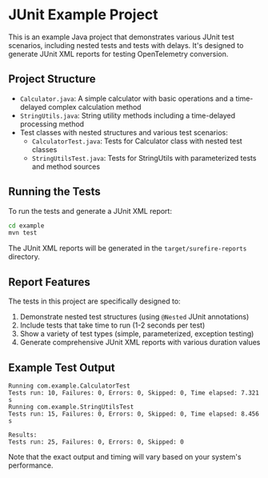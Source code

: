 # JUnit Example Project

This is an example Java project that demonstrates various JUnit test scenarios, including nested tests and tests with delays. It's designed to generate JUnit XML reports for testing OpenTelemetry conversion.

## Project Structure

- `Calculator.java`: A simple calculator with basic operations and a time-delayed complex calculation method
- `StringUtils.java`: String utility methods including a time-delayed processing method
- Test classes with nested structures and various test scenarios:
  - `CalculatorTest.java`: Tests for Calculator class with nested test classes
  - `StringUtilsTest.java`: Tests for StringUtils with parameterized tests and method sources

## Running the Tests

To run the tests and generate a JUnit XML report:

```bash
cd example
mvn test
```

The JUnit XML reports will be generated in the `target/surefire-reports` directory.

## Report Features

The tests in this project are specifically designed to:

1. Demonstrate nested test structures (using `@Nested` JUnit annotations)
2. Include tests that take time to run (1-2 seconds per test)
3. Show a variety of test types (simple, parameterized, exception testing)
4. Generate comprehensive JUnit XML reports with various duration values

## Example Test Output

```
Running com.example.CalculatorTest
Tests run: 10, Failures: 0, Errors: 0, Skipped: 0, Time elapsed: 7.321 s
Running com.example.StringUtilsTest
Tests run: 15, Failures: 0, Errors: 0, Skipped: 0, Time elapsed: 8.456 s

Results:
Tests run: 25, Failures: 0, Errors: 0, Skipped: 0
```

Note that the exact output and timing will vary based on your system's performance.